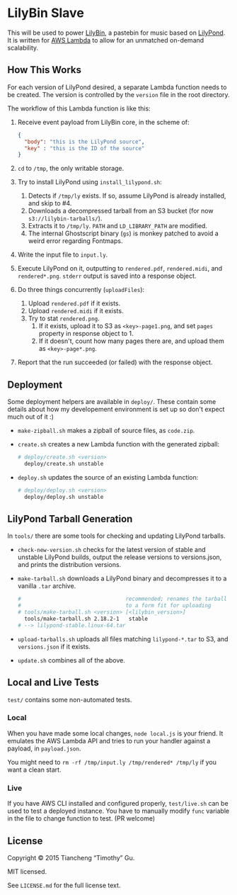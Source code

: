 LilyBin Slave
=============

This will be used to power [LilyBin](http://lilybin.com), a pastebin for music
based on [LilyPond](http://lilypond.org/). It is written for
[AWS Lambda](https://aws.amazon.com/lambda/) to allow for an unmatched
on-demand scalability.

How This Works
--------------

For each version of LilyPond desired, a separate Lambda function needs to be
created. The version is controlled by the `version` file in the root directory.

The workflow of this Lambda function is like this:

1.  Receive event payload from LilyBin core, in the scheme of:

    ```json
    {
      "body": "this is the LilyPond source",
      "key" : "this is the ID of the source"
    }
    ```
2.  `cd` to `/tmp`, the only writable storage.
3.  Try to install LilyPond using `install_lilypond.sh`:

    1.  Detects if `/tmp/ly` exists. If so, assume LilyPond is already
        installed, and skip to #4.
    2.  Downloads a decompressed tarball from an S3 bucket (for now
        `s3://lilybin-tarballs/`).
    3.  Extracts it to `/tmp/ly`. `PATH` and `LD_LIBRARY_PATH` are modified.
    4.  The internal Ghostscript binary (`gs`) is monkey patched to avoid a
        weird error regarding Fontmaps.

4.  Write the input file to `input.ly`.
5.  Execute LilyPond on it, outputting to `rendered.pdf`, `rendered.midi`, and
    `rendered*.png`. `stderr` output is saved into a response object.
6.  Do three things concurrently (`uploadFiles`):

    1.  Upload `rendered.pdf` if it exists.
    2.  Upload `rendered.midi` if it exists.
    3.  Try to stat `rendered.png`.
        1.  If it exists, upload it to S3 as `<key>-page1.png`, and set `pages`
            property in response object to 1.
        2.  If it doesn't, count how many pages there are, and upload them as
            `<key>-page*.png`.

7.  Report that the run succeeded (or failed) with the response object.

Deployment
----------

Some deployment helpers are available in `deploy/`. These contain some details
about how my developement environment is set up so don't expect much out of
it :)

- `make-zipball.sh` makes a zipball of source files, as `code.zip`.
- `create.sh` creates a new Lambda function with the generated zipball:
  
  ```sh
  # deploy/create.sh <version>
    deploy/create.sh unstable
  ```

- `deploy.sh` updates the source of an existing Lambda function:
  
  ```sh
  # deploy/deploy.sh <version>
    deploy/deploy.sh unstable
  ```

LilyPond Tarball Generation
---------------------------

In `tools/` there are some tools for checking and updating LilyPond tarballs.

- `check-new-version.sh` checks for the latest version of stable and unstable
  LilyPond builds, output the release versions to versions.json, and prints
  the distribution versions.
- `make-tarball.sh` downloads a LilyPond binary and decompresses it to a vanilla
  `.tar` archive.

  ```sh
  #                                 recommended; renames the tarball
  #                                 to a form fit for uploading
  # tools/make-tarball.sh <version> [<lilybin_version>]
    tools/make-tarball.sh 2.18.2-1   stable
  # --> lilypond-stable.linux-64.tar
  ```
- `upload-tarballs.sh` uploads all files matching `lilypond-*.tar` to S3, and
  `versions.json` if it exists.
- `update.sh` combines all of the above.

Local and Live Tests
--------------------

`test/` contains some non-automated tests.

### Local

When you have made some local changes, `node local.js` is your friend. It
emulates the AWS Lambda API and tries to run your handler against a payload, in
`payload.json`.

You might need to `rm -rf /tmp/input.ly /tmp/rendered* /tmp/ly` if you want a
clean start.

### Live

If you have AWS CLI installed and configured properly, `test/live.sh` can be
used to test a deployed instance. You have to manually modify `func` variable
in the file to change function to test. (PR welcome)

License
-------

Copyright © 2015 Tiancheng “Timothy” Gu.

MIT licensed.

See `LICENSE.md` for the full license text.

